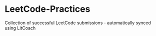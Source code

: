 # LeetCode-Practices
Collection of successful LeetCode submissions - automatically synced using LitCoach
